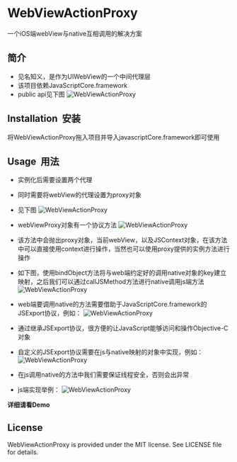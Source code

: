 # WebViewActionProxy

一个iOS端webView与native互相调用的解决方案

## 简介

- 见名知义，是作为UIWebView的一个中间代理层
- 该项目依赖JavaScriptCore.framework
-  public api见下图
![WebViewActionProxy][image-1]

## Installation &nbsp;安装
将WebViewActionProxy拖入项目并导入javascriptCore.framework即可使用

## Usage &nbsp;用法

- 实例化后需要设置两个代理
- 同时需要将webView的代理设置为proxy对象
- 见下图
![WebViewActionProxy][image-2]
- webViewProxy对象有一个协议方法
![WebViewActionProxy][image-3]

- 该方法中会抛出proxy对象，当前webView，以及JSContext对象，在该方法中可以直接使用context进行操作，当然也可以使用proxy提供的实例方法进行操作
- 如下图，使用bindObject方法将与web端约定好的调用native对象的key建立映射，之后我们可以通过callJSMethod方法进行native调用js端方法
![WebViewActionProxy][image-4]
- web端要调用native的方法需要借助于JavaScriptCore.framework的JSExport协议，例如：
![WebViewActionProxy][image-5]
- 通过继承JSExport协议，很方便的让JavaScript能够访问和操作Objective-C对象
- 自定义的JSExport协议需要在js与native映射的对象中实现，例如：
![WebViewActionProxy][image-6]
- 在js调用native的方法中我们需要保证线程安全，否则会出异常
- js端实现举例：
![WebViewActionProxy][image-7]

__详细请看Demo__

## License
WebViewActionProxy is provided under the MIT license. See LICENSE file for details.

[image-1]:	https://github.com/wangcy90/WebViewActionProxy/blob/master/images/image.png
[image-2]:	https://github.com/wangcy90/WebViewActionProxy/blob/master/images/image1.png
[image-3]:	https://github.com/wangcy90/WebViewActionProxy/blob/master/images/image2.png
[image-4]:	https://github.com/wangcy90/WebViewActionProxy/blob/master/images/image3.png
[image-5]:	https://github.com/wangcy90/WebViewActionProxy/blob/master/images/image4.png
[image-6]:	https://github.com/wangcy90/WebViewActionProxy/blob/master/images/image5.png
[image-7]:	https://github.com/wangcy90/WebViewActionProxy/blob/master/images/image6.png